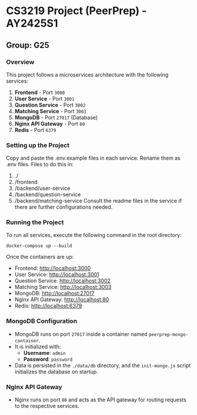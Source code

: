 # CS3219 Project (PeerPrep) - AY2425S1
## Group: G25

### Overview
This project follows a microservices architecture with the following services:
1. **Frontend** - Port `3000`
2. **User Service** - Port `3001`
3. **Question Service** - Port `3002`
4. **Matching Service** - Port `3003`
5. **MongoDB** - Port `27017` (Database)
6. **Nginx API Gateway** - Port `80`
7. **Redis** - Port `6379`

### Setting up the Project
Copy and paste the .env.example files in each service. Rename them as .env files.
Files to do this in:
1. ./
2. /frontend
3. /backend/user-service
4. /backend/question-service
5. /backend/matching-service
Consult the readme files in the service if there are further configurations needed.

### Running the Project

To run all services, execute the following command in the root directory:

`docker-compose up --build`

Once the containers are up:
- Frontend: [http://localhost:3000](http://localhost:3000)
- User Service: [http://localhost:3001](http://localhost:3001)
- Question Service: [http://localhost:3002](http://localhost:3002)
- Matching Service: [http://localhost:3003](http://localhost:3003)
- MongoDB: [http://localhost:27017](http://localhost:27017)
- Nginx API Gateway: [http://localhost:80](http://localhost:80)
- Redis: [http://localhost:6379](http://localhost:6379)

### MongoDB Configuration

- MongoDB runs on port `27017` inside a container named `peerprep-mongo-container`.
- It is initialized with:
  - **Username**: `admin`
  - **Password**: `password`
- Data is persisted in the `./data/db` directory, and the `init-mongo.js` script initializes the database on startup.

### Nginx API Gateway

- Nginx runs on port `80` and acts as the API gateway for routing requests to the respective services.
